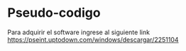 # Pseudo-codigo
Para adquirir el software ingrese al siguiente link https://pseint.uptodown.com/windows/descargar/2251104
